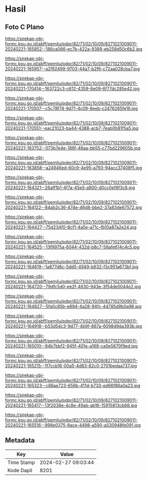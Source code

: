 # Hasil

## Foto C Plano

https://sirekap-obj-formc.kpu.go.id/abff/pemilu/pdpr/82/71/02/10/09/8271021009011-20240221-165852--186ca066-ec7b-422a-9389-eb258d50c6b2.jpg

https://sirekap-obj-formc.kpu.go.id/abff/pemilu/pdpr/82/71/02/10/09/8271021009011-20240221-165957--a2f92499-9703-44a7-b2f6-c72aa028cba7.jpg

https://sirekap-obj-formc.kpu.go.id/abff/pemilu/pdpr/82/71/02/10/09/8271021009011-20240221-170414--163722c3-c612-4359-8e09-6f77dc285e42.jpg

https://sirekap-obj-formc.kpu.go.id/abff/pemilu/pdpr/82/71/02/10/09/8271021009011-20240221-170507--c5c78f74-9d71-4c09-8eeb-c2476265fe16.jpg

https://sirekap-obj-formc.kpu.go.id/abff/pemilu/pdpr/82/71/02/10/09/8271021009011-20240221-170551--eac21023-ba44-4388-acb7-7eab0b81f5a5.jpg

https://sirekap-obj-formc.kpu.go.id/abff/pemilu/pdpr/82/71/02/10/09/8271021009011-20240221-163752--073b7e4e-186f-48aa-bb55-c77bd229605b.jpg

https://sirekap-obj-formc.kpu.go.id/abff/pemilu/pdpr/82/71/02/10/09/8271021009011-20240221-163858--a24946ed-60c9-4e95-a793-94acc37408f5.jpg

https://sirekap-obj-formc.kpu.go.id/abff/pemilu/pdpr/82/71/02/10/09/8271021009011-20240221-164321--26aff1b1-4f7a-45e5-a900-d0cc0ef8f3c8.jpg

https://sirekap-obj-formc.kpu.go.id/abff/pemilu/pdpr/82/71/02/10/09/8271021009011-20240221-164122--84ab2c36-474e-46d8-bbe2-37a83de67572.jpg

https://sirekap-obj-formc.kpu.go.id/abff/pemilu/pdpr/82/71/02/10/09/8271021009011-20240221-164427--75d234f0-8cf1-4a5e-a71c-fb10a87a2e24.jpg

https://sirekap-obj-formc.kpu.go.id/abff/pemilu/pdpr/82/71/02/10/09/8271021009011-20240221-164525--13f9975a-6044-432d-b8c7-58afe614c4c5.jpg

https://sirekap-obj-formc.kpu.go.id/abff/pemilu/pdpr/82/71/02/10/09/8271021009011-20240221-164619--1a877d8c-5dd5-4949-b632-f3c951a673bf.jpg

https://sirekap-obj-formc.kpu.go.id/abff/pemilu/pdpr/82/71/02/10/09/8271021009011-20240221-164720--79dfc5d0-ee2f-4630-943e-3f54de0044e2.jpg

https://sirekap-obj-formc.kpu.go.id/abff/pemilu/pdpr/82/71/02/10/09/8271021009011-20240221-164827--5fa0c85b-e894-4a28-94fc-44785d9b0a98.jpg

https://sirekap-obj-formc.kpu.go.id/abff/pemilu/pdpr/82/71/02/10/09/8271021009011-20240221-164918--b53d54c3-9d77-4b9f-867a-609849da393b.jpg

https://sirekap-obj-formc.kpu.go.id/abff/pemilu/pdpr/82/71/02/10/09/8271021009011-20240221-165010--94b7bbf2-945f-401e-a169-ca0e5670f9ed.jpg

https://sirekap-obj-formc.kpu.go.id/abff/pemilu/pdpr/82/71/02/10/09/8271021009011-20240221-165215--1f7ccb16-00a5-4d83-82c0-2701bedaa737.jpg

https://sirekap-obj-formc.kpu.go.id/abff/pemilu/pdpr/82/71/02/10/09/8271021009011-20240221-165323--c88ae723-656b-411d-b733-ed66f86a0a23.jpg

https://sirekap-obj-formc.kpu.go.id/abff/pemilu/pdpr/82/71/02/10/09/8271021009011-20240221-165417--13f2038e-4c8e-49ab-ab16-15915813cb66.jpg

https://sirekap-obj-formc.kpu.go.id/abff/pemilu/pdpr/82/71/02/10/09/8271021009011-20240221-165516--998e0375-8ace-4498-a590-a530948fe091.jpg


## Metadata

| Key        | Value               |
| ---------- | ------------------- |
| Time Stamp | 2024-02-27 09:03:44 |
| Kode Dapil | 8201                |



